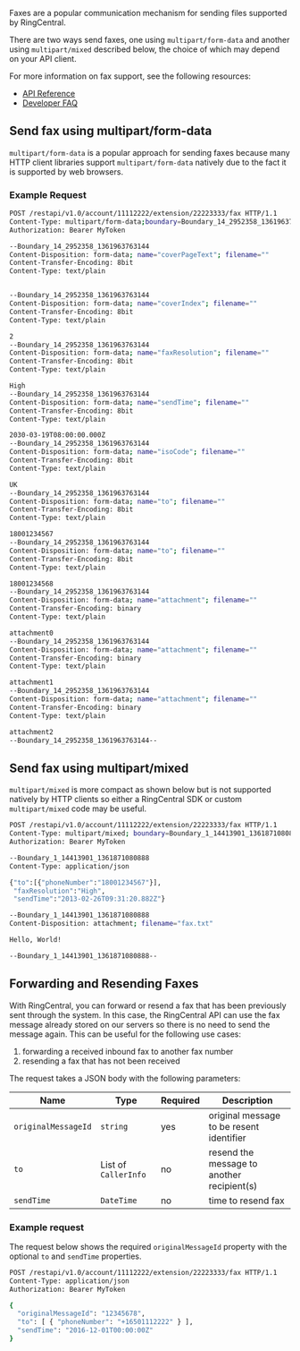 Faxes are a popular communication mechanism for sending files supported by RingCentral.

There are two ways send faxes, one using `multipart/form-data` and another using `multipart/mixed` described below, the choice of which may depend on your API client.

For more information on fax support, see the following resources:

* [API Reference](https://developers.ringcentral.com/api-reference#Fax-sendFaxMessage)
* [Developer FAQ](http://ringcentral-faq.readthedocs.io/en/latest/fax/)

## Send fax using multipart/form-data

`multipart/form-data` is a popular approach for sending faxes because many HTTP client libraries support `multipart/form-data` natively due to the fact it is supported by web browsers.

### Example Request

```bash
POST /restapi/v1.0/account/11112222/extension/22223333/fax HTTP/1.1
Content-Type: multipart/form-data;boundary=Boundary_14_2952358_1361963763144
Authorization: Bearer MyToken

--Boundary_14_2952358_1361963763144
Content-Disposition: form-data; name="coverPageText"; filename=""
Content-Transfer-Encoding: 8bit
Content-Type: text/plain


--Boundary_14_2952358_1361963763144
Content-Disposition: form-data; name="coverIndex"; filename=""
Content-Transfer-Encoding: 8bit
Content-Type: text/plain

2
--Boundary_14_2952358_1361963763144
Content-Disposition: form-data; name="faxResolution"; filename=""
Content-Transfer-Encoding: 8bit
Content-Type: text/plain

High
--Boundary_14_2952358_1361963763144
Content-Disposition: form-data; name="sendTime"; filename=""
Content-Transfer-Encoding: 8bit
Content-Type: text/plain

2030-03-19T08:00:00.000Z
--Boundary_14_2952358_1361963763144
Content-Disposition: form-data; name="isoCode"; filename=""
Content-Transfer-Encoding: 8bit
Content-Type: text/plain

UK
--Boundary_14_2952358_1361963763144
Content-Disposition: form-data; name="to"; filename=""
Content-Transfer-Encoding: 8bit
Content-Type: text/plain

18001234567
--Boundary_14_2952358_1361963763144
Content-Disposition: form-data; name="to"; filename=""
Content-Transfer-Encoding: 8bit
Content-Type: text/plain

18001234568
--Boundary_14_2952358_1361963763144
Content-Disposition: form-data; name="attachment"; filename=""
Content-Transfer-Encoding: binary
Content-Type: text/plain

attachment0
--Boundary_14_2952358_1361963763144
Content-Disposition: form-data; name="attachment"; filename=""
Content-Transfer-Encoding: binary
Content-Type: text/plain

attachment1
--Boundary_14_2952358_1361963763144
Content-Disposition: form-data; name="attachment"; filename=""
Content-Transfer-Encoding: binary
Content-Type: text/plain

attachment2
--Boundary_14_2952358_1361963763144--
```

## Send fax using multipart/mixed

`multipart/mixed` is more compact as shown below but is not supported natively by HTTP clients so either a RingCentral SDK or custom `multipart/mixed` code may be useful.

```bash
POST /restapi/v1.0/account/11112222/extension/22223333/fax HTTP/1.1
Content-Type: multipart/mixed; boundary=Boundary_1_14413901_1361871080888
Authorization: Bearer MyToken

--Boundary_1_14413901_1361871080888
Content-Type: application/json

{"to":[{"phoneNumber":"18001234567"}],
 "faxResolution":"High",
 "sendTime":"2013-02-26T09:31:20.882Z"}

--Boundary_1_14413901_1361871080888
Content-Disposition: attachment; filename="fax.txt"

Hello, World!

--Boundary_1_14413901_1361871080888--
```

## Forwarding and Resending Faxes

With RingCentral, you can forward or resend a fax that has been previously sent through the system. In this case, the RingCentral API can use the fax message already stored on our servers so there is no need to send the message again. This can be useful for the following use cases:

1. forwarding a received inbound fax to another fax number
2. resending a fax that has not been received

The request takes a JSON body with the following parameters:

| Name | Type | Required | Description |
|------|------|----------|-------------|
| `originalMessageId` | `string` | yes | original message to be resent identifier |
| `to` | List of `CallerInfo` | no | resend the message to another recipient(s) |
| `sendTime` | `DateTime` | no | time to resend fax |

### Example request

The request below shows the required `originalMessageId` property with the optional `to` and `sendTime` properties.

```bash
POST /restapi/v1.0/account/11112222/extension/22223333/fax HTTP/1.1
Content-Type: application/json
Authorization: Bearer MyToken

{
  "originalMessageId": "12345678",
  "to": [ { "phoneNumber": "+16501112222" } ],
  "sendTime": "2016-12-01T00:00:00Z"
}
```
